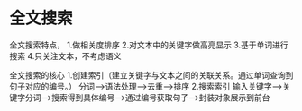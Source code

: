 # 全文搜索
全文搜索特点，
1.做相关度排序
2.对文本中的关键字做高亮显示
3.基于单词进行搜索
4.只关注文本，不考虑语义

全文搜索的核心
1.创建索引（建立关键字与文本之间的关联关系。通过单词查询到句子对应的编号。）
分词-->语法处理-->去重-->排序
2.搜索索引
输入关键字-->关键字分词-->搜索得到具体编号-->通过编号获取句子-->封装对象展示到前台